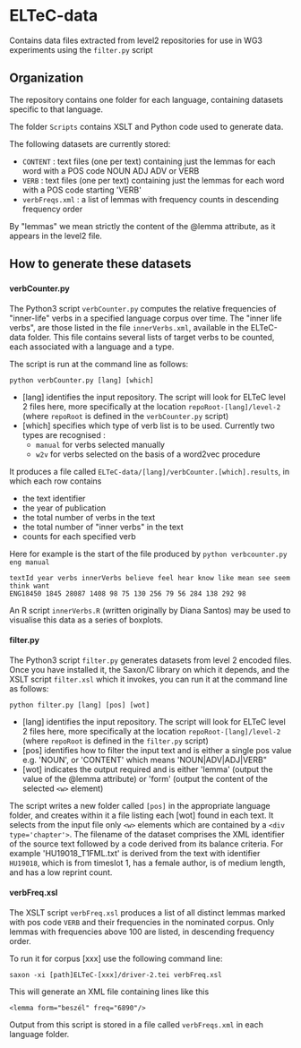 # ELTeC-data
Contains data files extracted from level2 repositories for use in WG3 experiments using the `filter.py` script

## Organization
The repository contains one folder for each language, containing datasets specific to that language. 

The folder `Scripts` contains XSLT and Python code used to generate data.

The following datasets are currently stored: 
- `CONTENT` : text files (one per text) containing just the lemmas for each word with a POS code NOUN ADJ ADV or VERB
- `VERB` : text files (one per text) containing just the lemmas for each word with a POS code starting 'VERB'
- `verbFreqs.xml` : a list of lemmas with frequency counts in descending frequency order

By "lemmas" we mean strictly the content of the @lemma attribute, as it appears in the level2 file.


## How to generate these datasets
###

#### verbCounter.py

The Python3 script `verbCounter.py` computes the relative frequencies of "inner-life" verbs in a specified language corpus over time. 
The  "inner life verbs", are those listed in the file `innerVerbs.xml`, available in the ELTeC-data folder. This file contains several lists of target verbs to be counted, each associated with a language and a type.

The script is run at the command line as follows:
~~~
python verbCounter.py [lang] [which]
~~~

- [lang] identifies the input repository. The script will look for ELTeC level 2 files here, more specifically at the location `repoRoot-[lang]/level-2` (where `repoRoot` is defined in the `verbCounter.py` script)
- [which] specifies which type of verb list is to be used. Currently two types are recognised :
    - `manual` for verbs selected manually
    - `w2v` for verbs selected on the basis of a word2vec procedure 

It produces a file called `ELTeC-data/[lang]/verbCounter.[which].results`, in which each row contains 
- the text identifier
- the year of publication
- the total number of verbs in the text
- the total number of "inner verbs" in the text
- counts for each specified verb

Here for example is the start of the file produced by `python verbcounter.py eng manual`
~~~~
textId year verbs innerVerbs believe feel hear know like mean see seem think want 
ENG18450 1845 28087 1408 98 75 130 256 79 56 284 138 292 98
~~~~
An R script `innerVerbs.R` (written originally by Diana Santos) may be used to visualise this data as a series of boxplots.


#### filter.py
The Python3 script `filter.py` generates datasets from level 2 encoded files. Once you have installed it, the Saxon/C library on which it depends, and the XSLT script `filter.xsl` which it invokes, you can run it at
the command line as follows:
~~~
python filter.py [lang] [pos] [wot]
~~~
- [lang] identifies the input repository. The script will look for ELTeC level 2 files here, more specifically at the location `repoRoot-[lang]/level-2` (where `repoRoot` is defined in the `filter.py` script) 
- [pos] identifies how to filter the input text and is either a single pos value e.g. 'NOUN', or 'CONTENT' which means 'NOUN|ADV|ADJ|VERB"  
- [wot] indicates the output required and is either 'lemma' (output the value of the @lemma attribute) or 'form' (output the content of the selected `<w>` element) 

The script writes a new folder called `[pos]` in the appropriate language folder, and creates within it a file listing each [wot] found in each text. It selects from the input file only `<w>` elements which are contained by a `<div type='chapter'>`. The filename of the dataset comprises the XML identifier of the source text followed by a code derived from its balance criteria. For example 'HU19018_T1FML.txt' is derived from the text with identifier `HU19018`, which is from timeslot 1, has a female author, is of medium length, and has a low reprint count.

#### verbFreq.xsl

The XSLT script `verbFreq.xsl` produces a list of all distinct lemmas marked with pos code `VERB` and their frequencies in the nominated corpus. Only lemmas with frequencies above 100 are listed,  in descending frequency order. 

To run it for corpus [xxx] use the following command line:
~~~~
saxon -xi [path]ELTeC-[xxx]/driver-2.tei verbFreq.xsl
~~~~
This will generate an XML file containing lines like this
~~~
<lemma form="beszél" freq="6890"/>
~~~
Output from this script is stored in a file called `verbFreqs.xml` in each language folder. 



